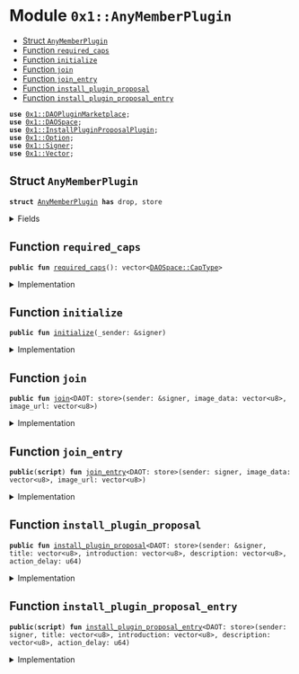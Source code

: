 
<a name="0x1_AnyMemberPlugin"></a>

# Module `0x1::AnyMemberPlugin`



-  [Struct `AnyMemberPlugin`](#0x1_AnyMemberPlugin_AnyMemberPlugin)
-  [Function `required_caps`](#0x1_AnyMemberPlugin_required_caps)
-  [Function `initialize`](#0x1_AnyMemberPlugin_initialize)
-  [Function `join`](#0x1_AnyMemberPlugin_join)
-  [Function `join_entry`](#0x1_AnyMemberPlugin_join_entry)
-  [Function `install_plugin_proposal`](#0x1_AnyMemberPlugin_install_plugin_proposal)
-  [Function `install_plugin_proposal_entry`](#0x1_AnyMemberPlugin_install_plugin_proposal_entry)


<pre><code><b>use</b> <a href="DAOPluginMarketplace.md#0x1_DAOPluginMarketplace">0x1::DAOPluginMarketplace</a>;
<b>use</b> <a href="DAOSpace.md#0x1_DAOSpace">0x1::DAOSpace</a>;
<b>use</b> <a href="InstallPluginProposalPlugin.md#0x1_InstallPluginProposalPlugin">0x1::InstallPluginProposalPlugin</a>;
<b>use</b> <a href="Option.md#0x1_Option">0x1::Option</a>;
<b>use</b> <a href="Signer.md#0x1_Signer">0x1::Signer</a>;
<b>use</b> <a href="Vector.md#0x1_Vector">0x1::Vector</a>;
</code></pre>



<a name="0x1_AnyMemberPlugin_AnyMemberPlugin"></a>

## Struct `AnyMemberPlugin`



<pre><code><b>struct</b> <a href="AnyMemberPlugin.md#0x1_AnyMemberPlugin">AnyMemberPlugin</a> <b>has</b> drop, store
</code></pre>



<details>
<summary>Fields</summary>


<dl>
<dt>
<code>dummy_field: bool</code>
</dt>
<dd>

</dd>
</dl>


</details>

<a name="0x1_AnyMemberPlugin_required_caps"></a>

## Function `required_caps`



<pre><code><b>public</b> <b>fun</b> <a href="AnyMemberPlugin.md#0x1_AnyMemberPlugin_required_caps">required_caps</a>(): vector&lt;<a href="DAOSpace.md#0x1_DAOSpace_CapType">DAOSpace::CapType</a>&gt;
</code></pre>



<details>
<summary>Implementation</summary>


<pre><code><b>public</b> <b>fun</b> <a href="AnyMemberPlugin.md#0x1_AnyMemberPlugin_required_caps">required_caps</a>():vector&lt;CapType&gt;{
    <b>let</b> caps = <a href="Vector.md#0x1_Vector_singleton">Vector::singleton</a>(<a href="DAOSpace.md#0x1_DAOSpace_member_cap_type">DAOSpace::member_cap_type</a>());
    caps
}
</code></pre>



</details>

<a name="0x1_AnyMemberPlugin_initialize"></a>

## Function `initialize`



<pre><code><b>public</b> <b>fun</b> <a href="AnyMemberPlugin.md#0x1_AnyMemberPlugin_initialize">initialize</a>(_sender: &signer)
</code></pre>



<details>
<summary>Implementation</summary>


<pre><code><b>public</b> <b>fun</b> <a href="AnyMemberPlugin.md#0x1_AnyMemberPlugin_initialize">initialize</a>(_sender: &signer) {
    <b>let</b> witness = <a href="AnyMemberPlugin.md#0x1_AnyMemberPlugin">AnyMemberPlugin</a>{};

    <a href="DAOPluginMarketplace.md#0x1_DAOPluginMarketplace_register_plugin">DAOPluginMarketplace::register_plugin</a>&lt;<a href="AnyMemberPlugin.md#0x1_AnyMemberPlugin">AnyMemberPlugin</a>&gt;(
        &witness,
        b"<a href="AnyMemberPlugin.md#0x1_AnyMemberPlugin">0x1::AnyMemberPlugin</a>",
        b"The member plugin that allow all member <b>to</b> do join.",
        <a href="Option.md#0x1_Option_none">Option::none</a>(),
    );

    <b>let</b> implement_extpoints = <a href="Vector.md#0x1_Vector_empty">Vector::empty</a>&lt;vector&lt;u8&gt;&gt;();
    <b>let</b> depend_extpoints = <a href="Vector.md#0x1_Vector_empty">Vector::empty</a>&lt;vector&lt;u8&gt;&gt;();

    <a href="DAOPluginMarketplace.md#0x1_DAOPluginMarketplace_publish_plugin_version">DAOPluginMarketplace::publish_plugin_version</a>&lt;<a href="AnyMemberPlugin.md#0x1_AnyMemberPlugin">AnyMemberPlugin</a>&gt;(
        &witness,
        b"v0.1.0",
        *&implement_extpoints,
        *&depend_extpoints,
        b"inner-plugin://any-member-plugin",
    );
}
</code></pre>



</details>

<a name="0x1_AnyMemberPlugin_join"></a>

## Function `join`



<pre><code><b>public</b> <b>fun</b> <a href="AnyMemberPlugin.md#0x1_AnyMemberPlugin_join">join</a>&lt;DAOT: store&gt;(sender: &signer, image_data: vector&lt;u8&gt;, image_url: vector&lt;u8&gt;)
</code></pre>



<details>
<summary>Implementation</summary>


<pre><code><b>public</b> <b>fun</b> <a href="AnyMemberPlugin.md#0x1_AnyMemberPlugin_join">join</a>&lt;DAOT: store&gt;(sender: &signer, image_data:vector&lt;u8&gt;, image_url:vector&lt;u8&gt;){
    <b>let</b> witness = <a href="AnyMemberPlugin.md#0x1_AnyMemberPlugin">AnyMemberPlugin</a>{};
    <b>let</b> sender_addr = <a href="Signer.md#0x1_Signer_address_of">Signer::address_of</a>(sender);
    <b>if</b> (<a href="DAOSpace.md#0x1_DAOSpace_is_member">DAOSpace::is_member</a>&lt;DAOT&gt;(sender_addr) ) {
        <b>return</b>
    };
    <b>let</b> member_cap = <a href="DAOSpace.md#0x1_DAOSpace_acquire_member_cap">DAOSpace::acquire_member_cap</a>&lt;DAOT, <a href="AnyMemberPlugin.md#0x1_AnyMemberPlugin">AnyMemberPlugin</a>&gt;(&witness);
    <b>let</b> op_image_data = <b>if</b>(<a href="Vector.md#0x1_Vector_is_empty">Vector::is_empty</a>(&image_data)){
        <a href="Option.md#0x1_Option_none">Option::none</a>&lt;vector&lt;u8&gt;&gt;()
    }<b>else</b>{
        <a href="Option.md#0x1_Option_some">Option::some</a>(image_data)
    };
    <b>let</b> op_image_url = <b>if</b>(<a href="Vector.md#0x1_Vector_is_empty">Vector::is_empty</a>(&image_url)){
        <a href="Option.md#0x1_Option_none">Option::none</a>&lt;vector&lt;u8&gt;&gt;()
    }<b>else</b>{
        <a href="Option.md#0x1_Option_some">Option::some</a>(image_url)
    };

    <a href="DAOSpace.md#0x1_DAOSpace_issue_member_offer">DAOSpace::issue_member_offer</a>&lt;DAOT, <a href="AnyMemberPlugin.md#0x1_AnyMemberPlugin">AnyMemberPlugin</a>&gt;(&member_cap, sender_addr,  op_image_data, op_image_url, 1);
    <a href="DAOSpace.md#0x1_DAOSpace_accept_member_offer">DAOSpace::accept_member_offer</a>&lt;DAOT&gt;(sender);
}
</code></pre>



</details>

<a name="0x1_AnyMemberPlugin_join_entry"></a>

## Function `join_entry`



<pre><code><b>public</b>(<b>script</b>) <b>fun</b> <a href="AnyMemberPlugin.md#0x1_AnyMemberPlugin_join_entry">join_entry</a>&lt;DAOT: store&gt;(sender: signer, image_data: vector&lt;u8&gt;, image_url: vector&lt;u8&gt;)
</code></pre>



<details>
<summary>Implementation</summary>


<pre><code><b>public</b> (<b>script</b>) <b>fun</b> <a href="AnyMemberPlugin.md#0x1_AnyMemberPlugin_join_entry">join_entry</a>&lt;DAOT: store&gt;(sender: signer, image_data:vector&lt;u8&gt;, image_url:vector&lt;u8&gt;){
    <a href="AnyMemberPlugin.md#0x1_AnyMemberPlugin_join">join</a>&lt;DAOT&gt;(&sender, image_data, image_url);
}
</code></pre>



</details>

<a name="0x1_AnyMemberPlugin_install_plugin_proposal"></a>

## Function `install_plugin_proposal`



<pre><code><b>public</b> <b>fun</b> <a href="AnyMemberPlugin.md#0x1_AnyMemberPlugin_install_plugin_proposal">install_plugin_proposal</a>&lt;DAOT: store&gt;(sender: &signer, title: vector&lt;u8&gt;, introduction: vector&lt;u8&gt;, description: vector&lt;u8&gt;, action_delay: u64)
</code></pre>



<details>
<summary>Implementation</summary>


<pre><code><b>public</b> <b>fun</b> <a href="AnyMemberPlugin.md#0x1_AnyMemberPlugin_install_plugin_proposal">install_plugin_proposal</a>&lt;DAOT:store&gt;(sender:&signer, title:vector&lt;u8&gt;, introduction:vector&lt;u8&gt;, description: vector&lt;u8&gt;, action_delay:u64){
    <a href="InstallPluginProposalPlugin.md#0x1_InstallPluginProposalPlugin_create_proposal">InstallPluginProposalPlugin::create_proposal</a>&lt;DAOT, <a href="AnyMemberPlugin.md#0x1_AnyMemberPlugin">AnyMemberPlugin</a>&gt;(sender, <a href="AnyMemberPlugin.md#0x1_AnyMemberPlugin_required_caps">required_caps</a>(), title, introduction, description, action_delay);
}
</code></pre>



</details>

<a name="0x1_AnyMemberPlugin_install_plugin_proposal_entry"></a>

## Function `install_plugin_proposal_entry`



<pre><code><b>public</b>(<b>script</b>) <b>fun</b> <a href="AnyMemberPlugin.md#0x1_AnyMemberPlugin_install_plugin_proposal_entry">install_plugin_proposal_entry</a>&lt;DAOT: store&gt;(sender: signer, title: vector&lt;u8&gt;, introduction: vector&lt;u8&gt;, description: vector&lt;u8&gt;, action_delay: u64)
</code></pre>



<details>
<summary>Implementation</summary>


<pre><code><b>public</b> (<b>script</b>) <b>fun</b> <a href="AnyMemberPlugin.md#0x1_AnyMemberPlugin_install_plugin_proposal_entry">install_plugin_proposal_entry</a>&lt;DAOT:store&gt;(sender:signer, title:vector&lt;u8&gt;, introduction:vector&lt;u8&gt;, description: vector&lt;u8&gt;, action_delay:u64){
    <a href="AnyMemberPlugin.md#0x1_AnyMemberPlugin_install_plugin_proposal">install_plugin_proposal</a>&lt;DAOT&gt;(&sender, title, introduction, description, action_delay);
}
</code></pre>



</details>

